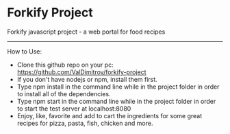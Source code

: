 # Forkify Project
Forkify javascript project - a web portal for food recipes

---

How to Use:

- Clone this github repo on your pc: https://github.com/ValDimitrov/forkify-project
- If you don't have nodejs or npm, install them first.
- Type npm install in the command line while in the project folder in order to install all of the dependencies.
- Type npm start in the command line while in the project folder in order to start the test server at localhost:8080
- Enjoy, like, favorite and add to cart the ingredients for some great recipes for pizza, pasta, fish, chicken and more.
